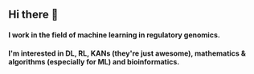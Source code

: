 ## Hi there 👋

#### I work in the field of machine learning in regulatory genomics.
#### I'm interested in DL, RL, KANs (they're just awesome), mathematics & algorithms (especially for ML) and bioinformatics.
<!--
**AeddCirran/AeddCirran** is a ✨ _special_ ✨ repository because its `README.md` (this file) appears on your GitHub profile.

Here are some ideas to get you started:

- 🔭 I’m currently working on ...
- 🌱 I’m currently learning ...
- 👯 I’m looking to collaborate on ...
- 🤔 I’m looking for help with ...
- 💬 Ask me about ...
- 📫 How to reach me: ...
- 😄 Pronouns: ...
- ⚡ Fun fact: ...
-->
